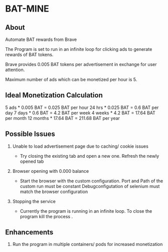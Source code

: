 # BAT-MINE

About
--------------------------------
Automate BAT rewards from Brave

The Program is set to run in an infinite loop for clicking ads to generate rewards of BAT tokens.

Brave provides 0.005 BAT tokens per advertisement in exchange for user attention.

Maximum number of ads which can be monetized per hour is 5.


Ideal Monetization Calculation
--------------------------------

5 ads * 0.005 BAT = 0.025 BAT per hour
24 hrs * 0.025 BAT = 0.6 BAT per day
7 days * 0.6 BAT = 4.2 BAT per week
4 weeks * 4.2 BAT = 17.64 BAT per month
12 months * 17.64 BAT = 211.68 BAT per year


Possible Issues
--------------------------------

1. Unable to load advertisement page due to caching/ cookie issues
	- Try closing the existing tab and open a new one.
	  Refresh the newly opened tab

2. Browser opening with 0.000 balance
	- Start the browser with the custom configuration.
	  Port and Path of the custom run must be constant
	  Debugconfigutation of selenium must match the browser configuration
	  
3. Stopping the service
	- Currently the program is running in an infinite loop.
	  To close the program kill the process .


Enhancements
---------------------------------
1. Run the program in multiple containers/ pods for increased monetization